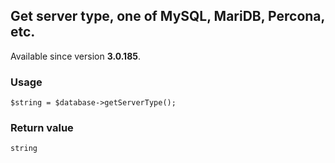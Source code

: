 Get server type, one of MySQL, MariDB, Percona, etc.
----------------------------------------------------

Available since version **3.0.185**.

### Usage

    $string = $database->getServerType();

### Return value

`string`

